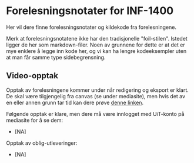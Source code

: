 Forelesningsnotater for INF-1400
===============================

Her vil dere finne forelesningsnotater og kildekode fra forelesningene.

Merk at forelesningsnotatene ikke har den tradisjonelle "foil-stilen". Istedet ligger de her som markdown-filer. Noen av grunnene for dette er at det er mye enklere å legge inn kode her, og vi kan ha lengre kodeeksempler uten at man får samme type sidebegrensning.


## Video-opptak

Opptak av forelesningene kommer under når redigering og eksport er klart. De skal være tilgjengelig fra canvas (se under mediasite), men hvis det av en eller annen grunn tar tid kan dere 
prøve [denne linken](http://mediasite.uit.no/Mediasite/Catalog/Full/182f092d91654b629aeff2386ddce94f21). 

Følgende opptak er klare, men dere må være innlogget med UiT-konto på mediasite for å se dem:

- [NA]

Opptak av oblig-utleveringer: 

- [NA]

